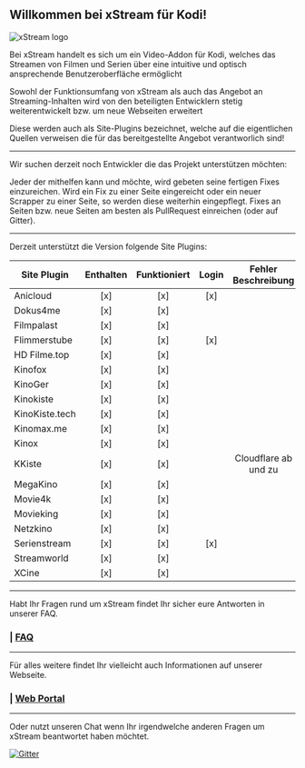 
## Willkommen bei xStream für Kodi!

![xStream logo](https://raw.githubusercontent.com/streamxstream/xStream-FAQ/master/Logo%20FAQ.png)

Bei xStream handelt es sich um ein Video-Addon für Kodi, welches das Streamen von Filmen und Serien über eine intuitive und optisch ansprechende Benutzeroberfläche ermöglicht

Sowohl der Funktionsumfang von xStream als auch das Angebot an Streaming-Inhalten wird von den beteiligten Entwicklern stetig weiterentwickelt bzw. um neue Webseiten erweitert

Diese werden auch als Site-Plugins bezeichnet, welche auf die eigentlichen Quellen verweisen die für das bereitgestellte Angebot verantworlich sind! 

***

Wir suchen derzeit noch Entwickler die das Projekt unterstützen möchten:

Jeder der mithelfen kann und möchte, wird gebeten seine fertigen Fixes einzureichen.
Wird ein Fix zu einer Seite eingereicht oder ein neuer Scrapper zu einer Seite, so werden diese weiterhin eingepflegt.
Fixes an Seiten bzw. neue Seiten am besten als PullRequest einreichen (oder auf Gitter).

***

Derzeit unterstützt die Version folgende Site Plugins:

|  Site Plugin                       | Enthalten | Funktioniert | Login | Fehler Beschreibung   |
|------------------------------------|:---------:|:------------:|:-----:|:---------------------:|
| Anicloud                     		 | [x]       | [x]          | [x]   |        				|
| Dokus4me                     		 | [x]       | [x]          |       |        			    |
| Filmpalast                     	 | [x]       | [x]          |       |        			    |
| Flimmerstube                     	 | [x]       | [x]          | [x]   |        			    |
| HD Filme.top                     	 | [x]       | [x]          |       |        			    |
| Kinofox                     	     | [x]       | [x]          |       |        				|
| KinoGer                     	     | [x]       | [x]          |       |						|
| Kinokiste                          | [x]       | [x]          |       |						|
| KinoKiste.tech                  	 | [x]       | [x]          |       |       			    |
| Kinomax.me                         | [x]       | [x]          |       | 				        |
| Kinox                     	     | [x]       | [x]          |       |         			    |
| KKiste                     	     | [x]       | [x]          |       | Cloudflare ab und zu  |
| MegaKino                        	 | [x]       | [x]          |       |        				|
| Movie4k                         	 | [x]       | [x]          |       |               	    |
| Movieking                     	 | [x]       | [x]          |       |        				|
| Netzkino                       	 | [x]       | [x]          |       |        				|
| Serienstream                     	 | [x]       | [x]          | [x]   |        				|
| Streamworld                     	 | [x]       | [x]          |       |        				|
| XCine                     	 	 | [x]       | [x]          |       |        				|

***

Habt Ihr Fragen rund um xStream findet Ihr sicher eure Antworten in unserer FAQ.
### | [FAQ](https://github.com/streamxstream/xStream-FAQ/blob/master/xStream_Anleitung_FAQ.md)

***

Für alles weitere findet Ihr vielleicht auch Informationen auf unserer Webseite.
### | [Web Portal](https://streamxstream.github.io/xStreamRepoWeb/)

***

Oder nutzt unseren Chat wenn Ihr irgendwelche anderen Fragen um xStream beantwortet haben möchtet.

[![Gitter](https://badges.gitter.im/streamxstream/community.svg)](https://gitter.im/streamxstream/community?utm_source=badge&utm_medium=badge&utm_campaign=pr-badge)

